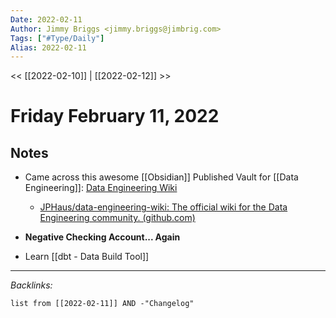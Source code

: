 ```yaml
---
Date: 2022-02-11
Author: Jimmy Briggs <jimmy.briggs@jimbrig.com>
Tags: ["#Type/Daily"]
Alias: 2022-02-11
---
```


<< [[2022-02-10]] | [[2022-02-12]] >>

# Friday February 11, 2022


## Notes

- Came across this awesome [[Obsidian]] Published Vault for [[Data Engineering]]: [Data Engineering Wiki](https://dataengineering.wiki/Index)
    - [JPHaus/data-engineering-wiki: The official wiki for the Data Engineering community. (github.com)](https://github.com/JPHaus/data-engineering-wiki)

- **Negative Checking Account... Again**

- Learn [[dbt - Data Build Tool]]

***

*Backlinks:*

```dataview
list from [[2022-02-11]] AND -"Changelog"
```